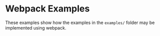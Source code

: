 # Webpack Examples

These examples show how the examples in the `examples/` folder may be implemented using webpack.